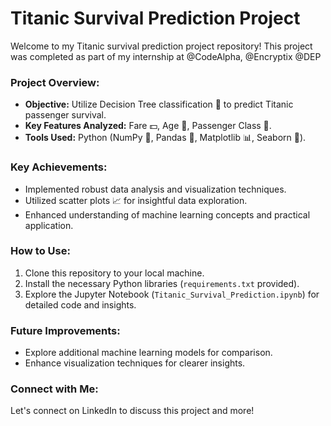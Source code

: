  
# Titanic Survival Prediction Project

Welcome to my Titanic survival prediction project repository! This project was completed as part of my internship at @CodeAlpha, @Encryptix @DEP 
### Project Overview:
- **Objective:** Utilize Decision Tree classification 🌳 to predict Titanic passenger survival.
- **Key Features Analyzed:** Fare 💵, Age 🎂, Passenger Class 🎫.
- **Tools Used:** Python (NumPy 🧮, Pandas 🐼, Matplotlib 📊, Seaborn 🐬).

### Key Achievements:
- Implemented robust data analysis and visualization techniques.
- Utilized scatter plots 📈 for insightful data exploration.
- Enhanced understanding of machine learning concepts and practical application.

### How to Use:
1. Clone this repository to your local machine.
2. Install the necessary Python libraries (`requirements.txt` provided).
3. Explore the Jupyter Notebook (`Titanic_Survival_Prediction.ipynb`) for detailed code and insights.

### Future Improvements:
- Explore additional machine learning models for comparison.
- Enhance visualization techniques for clearer insights.

### Connect with Me:
Let's connect on LinkedIn to discuss this project and more!
 
